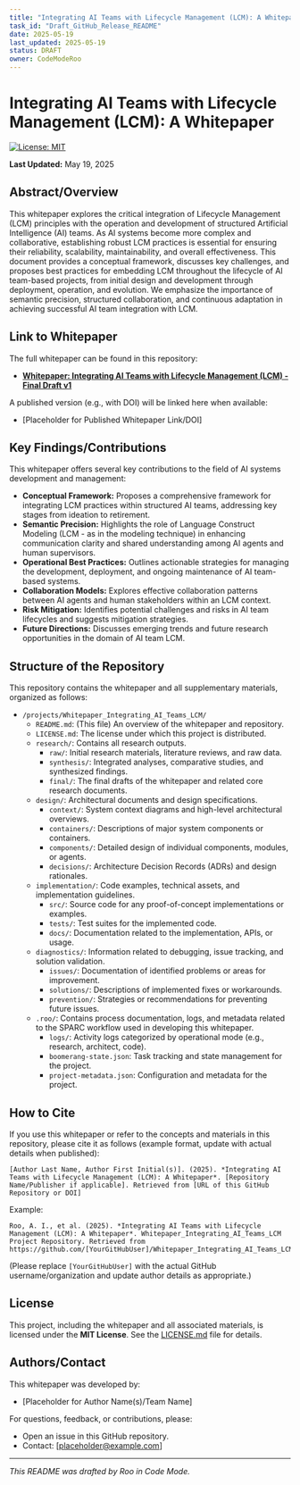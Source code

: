 ```yaml
---
title: "Integrating AI Teams with Lifecycle Management (LCM): A Whitepaper"
task_id: "Draft_GitHub_Release_README"
date: 2025-05-19
last_updated: 2025-05-19
status: DRAFT
owner: CodeModeRoo
---
```


# Integrating AI Teams with Lifecycle Management (LCM): A Whitepaper

[![License: MIT](https://img.shields.io/badge/License-MIT-yellow.svg)](https://opensource.org/licenses/MIT)
<!-- Add other badges as applicable, e.g., version, build status -->

**Last Updated:** May 19, 2025

## Abstract/Overview

This whitepaper explores the critical integration of Lifecycle Management (LCM) principles with the operation and development of structured Artificial Intelligence (AI) teams. As AI systems become more complex and collaborative, establishing robust LCM practices is essential for ensuring their reliability, scalability, maintainability, and overall effectiveness. This document provides a conceptual framework, discusses key challenges, and proposes best practices for embedding LCM throughout the lifecycle of AI team-based projects, from initial design and development through deployment, operation, and evolution. We emphasize the importance of semantic precision, structured collaboration, and continuous adaptation in achieving successful AI team integration with LCM.

## Link to Whitepaper

The full whitepaper can be found in this repository:
*   **[Whitepaper: Integrating AI Teams with Lifecycle Management (LCM) - Final Draft v1](./research/final/whitepaper_final_draft_v1.md)**

A published version (e.g., with DOI) will be linked here when available:
*   [Placeholder for Published Whitepaper Link/DOI]

## Key Findings/Contributions

This whitepaper offers several key contributions to the field of AI systems development and management:

*   **Conceptual Framework:** Proposes a comprehensive framework for integrating LCM practices within structured AI teams, addressing key stages from ideation to retirement.
*   **Semantic Precision:** Highlights the role of Language Construct Modeling (LCM - as in the modeling technique) in enhancing communication clarity and shared understanding among AI agents and human supervisors.
*   **Operational Best Practices:** Outlines actionable strategies for managing the development, deployment, and ongoing maintenance of AI team-based systems.
*   **Collaboration Models:** Explores effective collaboration patterns between AI agents and human stakeholders within an LCM context.
*   **Risk Mitigation:** Identifies potential challenges and risks in AI team lifecycles and suggests mitigation strategies.
*   **Future Directions:** Discusses emerging trends and future research opportunities in the domain of AI team LCM.

## Structure of the Repository

This repository contains the whitepaper and all supplementary materials, organized as follows:

*   `/projects/Whitepaper_Integrating_AI_Teams_LCM/`
    *   `README.md`: (This file) An overview of the whitepaper and repository.
    *   `LICENSE.md`: The license under which this project is distributed.
    *   `research/`: Contains all research outputs.
        *   `raw/`: Initial research materials, literature reviews, and raw data.
        *   `synthesis/`: Integrated analyses, comparative studies, and synthesized findings.
        *   `final/`: The final drafts of the whitepaper and related core research documents.
    *   `design/`: Architectural documents and design specifications.
        *   `context/`: System context diagrams and high-level architectural overviews.
        *   `containers/`: Descriptions of major system components or containers.
        *   `components/`: Detailed design of individual components, modules, or agents.
        *   `decisions/`: Architecture Decision Records (ADRs) and design rationales.
    *   `implementation/`: Code examples, technical assets, and implementation guidelines.
        *   `src/`: Source code for any proof-of-concept implementations or examples.
        *   `tests/`: Test suites for the implemented code.
        *   `docs/`: Documentation related to the implementation, APIs, or usage.
    *   `diagnostics/`: Information related to debugging, issue tracking, and solution validation.
        *   `issues/`: Documentation of identified problems or areas for improvement.
        *   `solutions/`: Descriptions of implemented fixes or workarounds.
        *   `prevention/`: Strategies or recommendations for preventing future issues.
    *   `.roo/`: Contains process documentation, logs, and metadata related to the SPARC workflow used in developing this whitepaper.
        *   `logs/`: Activity logs categorized by operational mode (e.g., research, architect, code).
        *   `boomerang-state.json`: Task tracking and state management for the project.
        *   `project-metadata.json`: Configuration and metadata for the project.

## How to Cite

If you use this whitepaper or refer to the concepts and materials in this repository, please cite it as follows (example format, update with actual details when published):

```
[Author Last Name, Author First Initial(s)]. (2025). *Integrating AI Teams with Lifecycle Management (LCM): A Whitepaper*. [Repository Name/Publisher if applicable]. Retrieved from [URL of this GitHub Repository or DOI]
```

Example:
```
Roo, A. I., et al. (2025). *Integrating AI Teams with Lifecycle Management (LCM): A Whitepaper*. Whitepaper_Integrating_AI_Teams_LCM Project Repository. Retrieved from https://github.com/[YourGitHubUser]/Whitepaper_Integrating_AI_Teams_LCM
```
(Please replace `[YourGitHubUser]` with the actual GitHub username/organization and update author details as appropriate.)

## License

This project, including the whitepaper and all associated materials, is licensed under the **MIT License**. See the [LICENSE.md](./LICENSE.md) file for details.

## Authors/Contact

This whitepaper was developed by:

*   [Placeholder for Author Name(s)/Team Name]

For questions, feedback, or contributions, please:
*   Open an issue in this GitHub repository.
*   Contact: [placeholder@example.com]

---

*This README was drafted by Roo in Code Mode.*